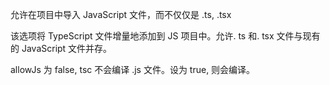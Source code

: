 
允许在项目中导入 JavaScript 文件，而不仅仅是 .ts, .tsx

该选项将 TypeScript 文件增量地添加到 JS 项目中。允许. ts 和. tsx 文件与现有的 JavaScript 文件并存。

allowJs 为 false, tsc 不会编译 .js 文件。设为 true, 则会编译。